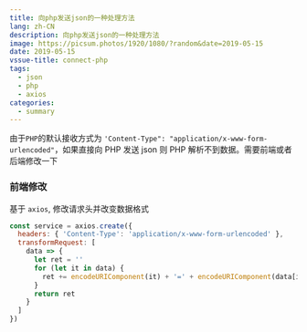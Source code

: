 ```yaml
---
title: 向php发送json的一种处理方法
lang: zh-CN
description: 向php发送json的一种处理方法
image: https://picsum.photos/1920/1080/?random&date=2019-05-15
date: 2019-05-15
vssue-title: connect-php
tags:
  - json
  - php
  - axios
categories:
  - summary
--- 
```


由于`PHP`的默认接收方式为 `'Content-Type": "application/x-www-form-urlencoded"`，如果直接向 PHP 发送 json 则 PHP 解析不到数据。需要前端或者后端修改一下

<!-- more -->

### 前端修改

基于 `axios`, 修改请求头并改变数据格式

``` js
const service = axios.create({
  headers: { 'Content-Type': 'application/x-www-form-urlencoded' },
  transformRequest: [
    data => {
      let ret = ''
      for (let it in data) {
        ret += encodeURIComponent(it) + '=' + encodeURIComponent(data[it]) + '&'
      }
      return ret
    }
  ]
})
```
